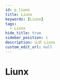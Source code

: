 ```yaml
---
id: p_liunx
title: Liunx
keywords: [Liunx]
tags:
  - Liunx
hide_title: true
sidebar_position: 1
description: 认识 Liunx
custom_edit_url: null
---
```


# Liunx
